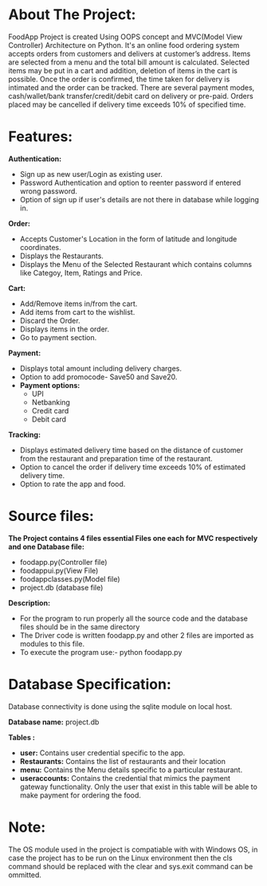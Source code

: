 # About The Project:

FoodApp Project is created Using OOPS concept and MVC(Model View Controller) Architecture on Python. It's an online food ordering system accepts orders from customers and delivers at customer’s address. Items are selected from a menu and the total bill amount is calculated. Selected items may be put in a cart and addition, deletion of items in the cart is possible. Once the order is confirmed, the time taken for delivery is intimated and the order can be tracked. There are several payment modes, cash/wallet/bank transfer/credit/debit card on delivery or pre-paid. Orders placed may be cancelled if delivery time exceeds 10% of specified time.

# Features:
**Authentication:**

* Sign up as new user/Login as existing user.
* Password Authentication and option to reenter password if entered wrong password.
* Option of sign up if user's details are not there in database while logging in.

**Order:**

* Accepts Customer's Location in the form of latitude and longitude coordinates.
* Displays the Restaurants.
* Displays the Menu of the Selected Restaurant which contains columns like Categoy, Item, Ratings and Price.

**Cart:**

* Add/Remove items in/from the cart.
* Add items from cart to the wishlist.
* Discard the Order.
* Displays items in the order.
* Go to payment section.

**Payment:**

* Displays total amount including delivery charges.
* Option to add promocode- Save50 and Save20.
* **Payment options:**
     * UPI
     * Netbanking
     * Credit card
     * Debit card
     
**Tracking:**


* Displays estimated delivery time based on the distance of customer from the restaurant and preparation time of the restaurant.
* Option to cancel the order if delivery time exceeds 10% of estimated delivery time.
* Option to rate the app and food.

# Source files:

**The Project contains 4 files essential Files one each for MVC respectively and one Database file:**
* foodapp.py(Controller file)
* foodappui.py(View File)
* foodappclasses.py(Model file)
* project.db (database file)

**Description:**
* For the program to run properly all the source code and the database files should be in the same directory
* The Driver code is written foodapp.py and other 2 files are imported as modules to this file.
* To execute the program use:- python foodapp.py


# Database Specification:

Database connectivity is done using the sqlite module on local host.

**Database name:** project.db

**Tables :** 
* **user:** Contains user credential specific to the app.
* **Restaurants:** Contains the list of restaurants and their location
* **menu:** Contains the Menu details specific to a particular restaurant.
* **useraccounts:** Contains the credential that mimics the payment gateway functionality. 
		    Only the user that exist in this table will be able to make payment for ordering the food.
	

# Note:

The OS module used in the project is compatiable with with Windows OS, in case the project has to be run 
on the Linux environment then the cls command should be replaced with the clear and sys.exit command can be ommitted.
